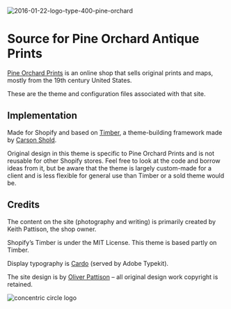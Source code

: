 ![2016-01-22-logo-type-400-pine-orchard](https://cloud.githubusercontent.com/assets/885300/12524243/a15eae84-c129-11e5-9867-0e22de124640.png)

# Source for Pine Orchard Antique Prints

[Pine Orchard Prints](http://pineorchardprints.com/) is an online shop that sells original prints and maps, mostly from the 19th century United States.

These are the theme and configuration files associated with that site.

## Implementation

Made for Shopify and based on [Timber](https://github.com/Shopify/Timber), a theme-building framework made by [Carson Shold](https://github.com/cshold).

Original design in this theme is specific to Pine Orchard Prints and is not reusable for other Shopify stores. Feel free to look at the code and borrow ideas from it, but be aware that the theme is largely custom-made for a client and is less flexible for general use than Timber or a sold theme would be.

## Credits

The content on the site (photography and writing) is primarily created by Keith Pattison, the shop owner.

Shopify’s Timber is under the MIT License. This theme is based partly on Timber.

Display typography is [Cardo](http://scholarsfonts.net/cardofnt.html) (served by Adobe Typekit).

The site design is by [Oliver Pattison](http://olivermak.es) – all original design work copyright is retained.

![concentric circle logo](http://olivermak.es/resources/icons/favicon144.png)
